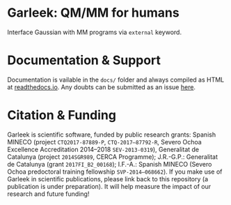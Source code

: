 # Garleek: QM/MM for humans

Interface Gaussian with MM programs via `external` keyword.

# Documentation & Support

Documentation is vailable in the `docs/` folder and always compiled as HTML at [readthedocs.io](https://garleek.readthedocs.io). Any doubts can be submitted as an issue [here](https://github.com/insilichem/garleek/issues).

# Citation & Funding

Garleek is scientific software, funded by public research grants: Spanish MINECO (project `CTQ2017-87889-P`, `CTQ‐2017–87792‐R`, Severo Ochoa Excellence Accreditation 2014–2018 `SEV‐2013‐0319`), Generalitat de Catalunya (project `2014SGR989`, CERCA Programme); J.R.-G.P.: Generalitat de Catalunya (grant `2017FI_B2_00168`); I.F.-A.: Spanish MINECO (Severo Ochoa predoctoral training fellowship `SVP‐2014–068662`). If you make use of Garleek in scientific publications, please link back to this repository (a publication is under preparation). It will help measure the impact of our research and future funding!
